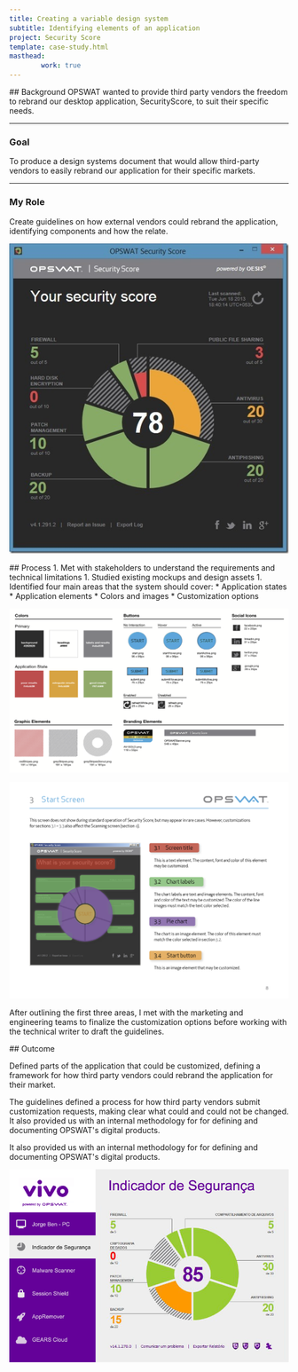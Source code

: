 ```yaml
---
title: Creating a variable design system
subtitle: Identifying elements of an application
project: Security Score
template: case-study.html
masthead:
		work: true
---
```


<section class="subgrid indenter flip-top:kid border-top:3px border-accent:cyan">
## Background 
OPSWAT wanted to provide third party vendors the freedom to rebrand our desktop application, SecurityScore, to suit their specific needs.

---

### Goal 
To produce a design systems document that would allow third-party vendors to easily rebrand our application for their specific markets.

---

### My Role 
Create guidelines on how external vendors could rebrand the application, identifying components and how the relate.

</section>

![Security Score application](../assets/img/security-score-security-check.jpg)

<section class="subgrid split-lists indenter flip-top:kid border-top:3px border-accent:magenta">
## Process 
1. Met with stakeholders to understand the requirements and technical limitations
1. Studied existing mockups and design assets
1. Identified four main areas that the system should cover:
    * Application states
    * Application elements
    * Colors and images
    * Customization options

![Documenting colors and assets used in the application](../assets/img/security-score-UI-elements.png)

![Outlining the user interface elements in the branding document](../assets/img/security-score-start-screen-components.png)

After outlining the first three areas, I met with the marketing and engineering teams to finalize the customization options before working with the  technical writer to draft the guidelines.

</section>

<section class="subgrid indenter flip-top:kid border-top:3px border-accent:yellow">
## Outcome

Defined parts of the application that could be customized, defining a framework for how third party vendors could rebrand the application for their market.

The guidelines defined a process for how third party vendors submit customization requests, making clear what could and could not be changed.  It also provided us with an internal methodology for for defining and documenting OPSWAT's digital products.

It also provided us with an internal methodology for for defining and documenting OPSWAT's digital products.

![A later version of the application, rebranded for Vivo Telefonica in Brazil.](../assets/img/security-score-rebranded-telefonica.png)

</section>

